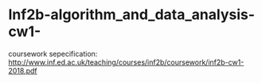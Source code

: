 # Inf2b-algorithm_and_data_analysis-cw1-

coursework sepecification: http://www.inf.ed.ac.uk/teaching/courses/inf2b/coursework/inf2b-cw1-2018.pdf
